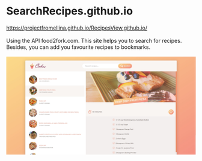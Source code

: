 # SearchRecipes.github.io
https://projectfromellina.github.io/RecipesView.github.io/
<br /><br />
Using the API food2fork.com. This site helps you to search for recipes. Besides, you can add you favourite recipes to bookmarks.
<br /><br />
<img src="https://github.com/projectFromEllina/SearchRecipes.github.io/blob/master/search-recipe.jpg" />

